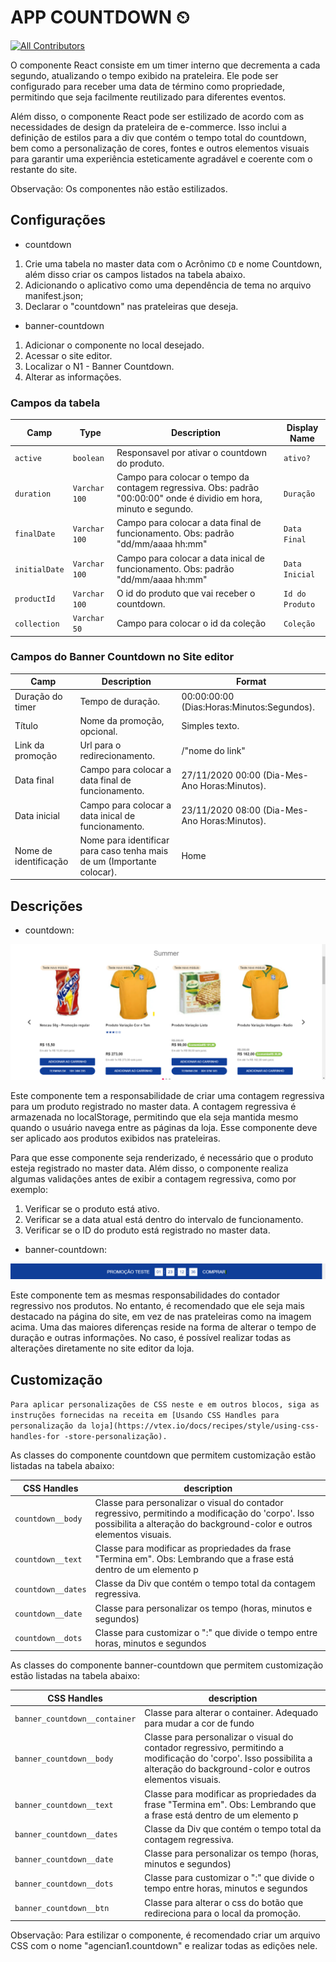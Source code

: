 # APP COUNTDOWN ⏲

<!-- DOCS-IGNORE:start -->
<!-- ALL-CONTRIBUTORS-BADGE:START - Do not remove or modify this section -->
[![All Contributors](https://img.shields.io/badge/all_contributors-0-orange.svg?style=flat-square)](#contributors-)
<!-- ALL-CONTRIBUTORS-BADGE:END -->
<!-- DOCS-IGNORE:end -->

O componente React consiste em um timer interno que decrementa a cada segundo, atualizando o tempo exibido na prateleira. Ele pode ser configurado para receber uma data de término como propriedade, permitindo que seja facilmente reutilizado para diferentes eventos.

Além disso, o componente React pode ser estilizado de acordo com as necessidades de design da prateleira de e-commerce. Isso inclui a definição de estilos para a div que contém o tempo total do countdown, bem como a personalização de cores, fontes e outros elementos visuais para garantir uma experiência esteticamente agradável e coerente com o restante do site.

Observação: Os componentes não estão estilizados.

## Configurações 

* countdown

1. Crie uma tabela no master data com o Acrônimo `CD` e nome Countdown, além disso criar os campos listados na tabela abaixo.
2. Adicionando o aplicativo como uma dependência de tema no arquivo manifest.json;
3. Declarar o "countdown" nas prateleiras que deseja.

* banner-countdown

1. Adicionar o componente no local desejado.
2. Acessar o site editor.
3. Localizar o N1 - Banner Countdown.
4. Alterar as informações.

### Campos da tabela

| Camp         | Type            | Description                                                                                                             | Display Name    |
| ------------ | --------------- | ----------------------------------------------------------------------------------------------------------------------- | --------------- | 
| `active`     | `boolean`       | Responsavel por ativar o countdown do produto.                                                                          | `ativo?`        |
| `duration`   | `Varchar 100`   | Campo para colocar o tempo da contagem regressiva. Obs: padrão "00:00:00" onde é dividio em hora, minuto e segundo.     | `Duração`       |
| `finalDate`  | `Varchar 100`   | Campo para colocar a data final de funcionamento. Obs: padrão "dd/mm/aaaa hh:mm"                                                                      | `Data Final`    |
| `initialDate`| `Varchar 100`   | Campo para colocar a data inical de funcionamento. Obs: padrão "dd/mm/aaaa hh:mm"                                                                     | `Data Inicial`  |
| `productId`  | `Varchar 100`   | O id do produto que vai receber o countdown.                                                                            | `Id do Produto` |
| `collection` | `Varchar 50` | Campo para colocar o id da coleção | `Coleção` |
### Campos do Banner Countdown no Site editor

| Camp |  Description | Format |
| ---- |  ----------- | ------ |
| Duração do timer | Tempo de duração. | 00:00:00:00 (Dias:Horas:Minutos:Segundos). |
| Título | Nome da promoção, opcional. | Simples texto. |
| Link da promoção | Url para o redirecionamento. | /"nome do link" |
| Data final | Campo para colocar a data final de funcionamento. | 27/11/2020 00:00 (Dia-Mes-Ano Horas:Minutos). |
| Data inicial | Campo para colocar a data inical de funcionamento. | 23/11/2020 08:00 (Dia-Mes-Ano Horas:Minutos). |
| Nome de identificação | Nome para identificar para caso tenha mais de um (Importante colocar). | Home |

## Descrições

* countdown:

![Media Placeholder](../github/Front.png)

Este componente tem a responsabilidade de criar uma contagem regressiva para um produto registrado no master data. A contagem regressiva é armazenada no localStorage, permitindo que ela seja mantida mesmo quando o usuário navega entre as páginas da loja. Esse componente deve ser aplicado aos produtos exibidos nas prateleiras.

Para que esse componente seja renderizado, é necessário que o produto esteja registrado no master data. Além disso, o componente realiza algumas validações antes de exibir a contagem regressiva, como por exemplo:

1. Verificar se o produto está ativo.
2. Verificar se a data atual está dentro do intervalo de funcionamento.
3. Verificar se o ID do produto está registrado no master data.

* banner-countdown:

![Media Placeholder](../github/BannerCountdown.png)

Este componente tem as mesmas responsabilidades do contador regressivo nos produtos. No entanto, é recomendado que ele seja mais destacado na página do site, em vez de nas prateleiras como na imagem acima. Uma das maiores diferenças reside na forma de alterar o tempo de duração e outras informações. No caso, é possível realizar todas as alterações diretamente no site editor da loja.

## Customização

`Para aplicar personalizações de CSS neste e em outros blocos, siga as instruções fornecidas na receita em [Usando CSS Handles para personalização da loja](https://vtex.io/docs/recipes/style/using-css-handles-for -store-personalização).`

As classes do componente countdown que permitem customização estão listadas na tabela abaixo: 

| CSS Handles |  description |
| ----------- |  ----------- | 
| `countdown__body` | Classe para personalizar o visual do contador regressivo, permitindo a modificação do 'corpo'. Isso possibilita a alteração do background-color e outros elementos visuais. |
| `countdown__text` | Classe para modificar as propriedades da frase "Termina em". Obs: Lembrando que a frase está dentro de um elemento p |
| `countdown__dates` | Classe da Div que contém o tempo total da contagem regressiva. |
| `countdown__date` | Classe para personalizar os tempo (horas, minutos e segundos) |
| `countdown__dots` | Classe para customizar o ":" que divide o tempo entre horas, minutos e segundos |

As classes do componente banner-countdown que permitem customização estão listadas na tabela abaixo:

| CSS Handles |  description |
| ----------- |  ----------- | 
| `banner_countdown__container` | Classe para alterar o container. Adequado para mudar a cor de fundo |
| `banner_countdown__body` | Classe para personalizar o visual do contador regressivo, permitindo a modificação do 'corpo'. Isso possibilita a alteração do background-color e outros elementos visuais. |
| `banner_countdown__text` | Classe para modificar as propriedades da frase "Termina em". Obs: Lembrando que a frase está dentro de um elemento p |
| `banner_countdown__dates` | Classe da Div que contém o tempo total da contagem regressiva. |
| `banner_countdown__date` | Classe para personalizar os tempo (horas, minutos e segundos) |
| `banner_countdown__dots` | Classe para customizar o ":" que divide o tempo entre horas, minutos e segundos |
| `banner_countdown__btn` | Classe para alterar o css do botão que redireciona para o local da promoção. |

Observação: Para estilizar o componente, é recomendado criar um arquivo CSS com o nome "agencian1.countdown" e realizar todas as edições nele.
